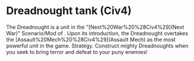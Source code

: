 # Dreadnought tank (Civ4)

The Dreadnought is a unit in the "[Next%20War%20%28Civ4%29](Next War)" Scenario/Mod of . Upon its introduction, the Dreadnought overtakes the [Assault%20Mech%20%28Civ4%29](Assault Mech) as the most powerful unit in the game.
Strategy.
Construct mighty Dreadnoughts when you seek to bring terror and defeat to your puny enemies!